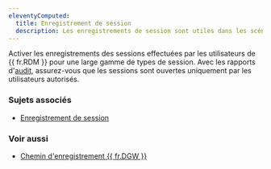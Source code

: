```yaml
---
eleventyComputed:
  title: Enregistrement de session
  description: Les enregistrements de session sont utiles dans les scénarios où vous devez surveiller exactement ce qui s'est passé sur le point de terminaison.
---
```

Activer les enregistrements des sessions effectuées par les utilisateurs de {{ fr.RDM }} pour une large gamme de types de session. Avec les rapports d'[audit](/rdm/windows/concepts/advanced-concepts/logs-reports-audits/), assurez-vous que les sessions sont ouvertes uniquement par les utilisateurs autorisés.

### Sujets associés
* [Enregistrement de session](/rdm/kb/rdm-windows/how-to-articles/session-recording/)

### Voir aussi
* [Chemin d'enregistrement {{ fr.DGW }}](/dgw/kb/recording-path/)

